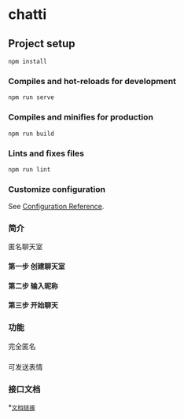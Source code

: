 # chatti

## Project setup
```
npm install
```

### Compiles and hot-reloads for development
```
npm run serve
```

### Compiles and minifies for production
```
npm run build
```

### Lints and fixes files
```
npm run lint
```

### Customize configuration
See [Configuration Reference](https://cli.vuejs.org/config/).

### 简介
匿名聊天室

#### 第一步 创建聊天室
#### 第二步 输入昵称
#### 第三步 开始聊天

### 功能
完全匿名
###
可发送表情
### 接口文档
  *[`文档链接`](https://www.showdoc.cc/771889282903906?page_id=4283096614900797)